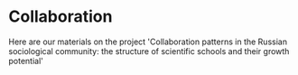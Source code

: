 # Collaboration
Here are our materials on the project 'Collaboration patterns in the Russian sociological community: the structure of scientific schools and their growth potential'
